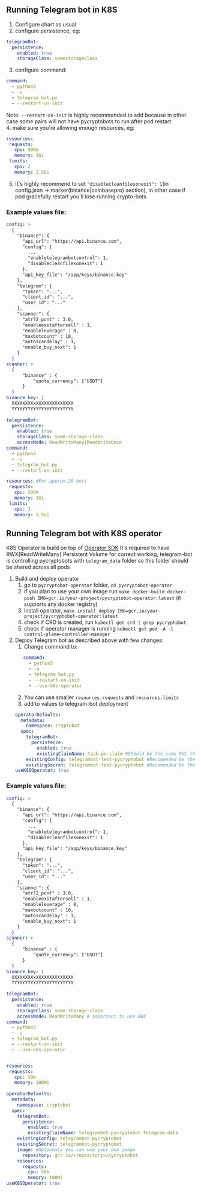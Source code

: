 ## Running Telegram bot in K8S
1. Configure chart as usual
2. configure persistence, eg:
```yaml
telegramBot:
  persistence:
    enabled: true
    storageClass: somestorageclass
```
3. configure command:
```yaml
command:
  - python3
  - -u
  - telegram_bot.py
  - --restart-on-init
```
Note: `--restart-on-init` is highly recommended to add because in other case some pairs will not have pycryptobots to run after pod restart   
4. make sure you're allowing enough resources, eg:
```yaml
resources:
 requests:
   cpu: 500m
   memory: 1Gi
 limits:
   cpu: 2
   memory: 2.5Gi
```
5. It's highly recommend to set `"disablecleanfilesonexit": 1`(in config.json -> marker(binance|coinbasepro) section), in other case if pod gracefully restart you'll lose running crypto-bots

### Example values file:
```yaml
config: >
  {
    "binance": {
      "api_url": "https://api.binance.com",
      "config": {
        ...
        "enabletelegrambotcontrol": 1,
        "disablecleanfilesonexit": 1
      },
      "api_key_file": "/app/keys/binance.key"
    },
    "telegram": {
      "token": "...",
      "client_id": "...",
      "user_id": "..."
    },
    "scanner": {
      "atr72_pcnt" : 3.0,
      "enableexitaftersell" : 1,
      "enableleverage" : 0,
      "maxbotcount" : 10,
      "autoscandelay" : 1,
      "enable_buy_next": 1
    }
  }
scanner: >
  {
      "binance" : {
          "quote_currency": ["USDT"]
      }
  }
binance_key: |
  XXXXXXXXxXXXXXXXXXXXXXX
  YYYYYYYYYYYYYYYYYYYYYYY
  
telegramBot:
  persistence:
    enabled: true
    storageClass: some-storage-class
    accessMode: ReadWriteMany|ReadWriteOnce
command:
  - python3
  - -u
  - telegram_bot.py
  - --restart-on-init

resources: #For approx 20 bots
 requests:
   cpu: 500m
   memory: 1Gi
 limits:
   cpu: 2
   memory: 3.5Gi
```



## Running Telegram bot with K8S operator
K8S Operator is build on top of [Operator SDK](https://sdk.operatorframework.io/docs/building-operators/helm/tutorial/)
It's required to have RWX(ReadWriteMany) Persistent Volume for correct working, telegram-bot is controlling pycryptobots with `telegram_data` folder so this folder should be shared across all pods 

1. Build and deploy operator
   1. go to `pycryptobot-operator` folder, `cd pycryptobot-operator`
   2. if you plan to use your own image run ```make docker-build docker-push IMG=gcr.io/your-project/pycryptobot-operator:latest``` (it supports any docker registry)
   3. install operator, `make install deploy IMG=gcr.io/your-project/pycryptobot-operator:latest`
   4. check if CRD is created, run `kubectl get crd | grep pycryptobot`
   5. check if operator manager is running `kubectl get pod -A -l control-plane=controller-manager`
2. Deploy Telegram bot as described above with few changes:
   1. Change command to:
   ```yaml 
      command:
        - python3
        - -u
        - telegram_bot.py
        - --restart-on-init
        - --use-k8s-operator 
      ```
    2. You can use smaller `resources.requests` and `resources.limits`
    3. add to values to telegram-bot deployment
    ```yaml
    operatorDefaults:
      metadata:
        namespace: cryptobot
      spec:
        telegramBot:
          persistence:
            enabled: true
            existingClaimName: task-pv-claim #Should be the same PVC that TG bod is using
        existingConfig: telegrambot-test-pycryptobot #Recomended be the same configmap that TG bod is using
        existingSecret: telegrambot-test-pycryptobot #Recomended be the same secret that TG bod is using
    useK8SOperator: true
    ```
   
### Example values file:
```yaml
config: >
  {
    "binance": {
      "api_url": "https://api.binance.com",
      "config": {
        ...
        "enabletelegrambotcontrol": 1,
        "disablecleanfilesonexit": 1
      },
      "api_key_file": "/app/keys/binance.key"
    },
    "telegram": {
      "token": "...",
      "client_id": "...",
      "user_id": "..."
    },
    "scanner": {
      "atr72_pcnt" : 3.0,
      "enableexitaftersell" : 1,
      "enableleverage" : 0,
      "maxbotcount" : 10,
      "autoscandelay" : 1,
      "enable_buy_next": 1
    }
  }
scanner: >
  {
      "binance" : {
          "quote_currency": ["USDT"]
      }
  }
binance_key: |
  XXXXXXXXxXXXXXXXXXXXXXX
  YYYYYYYYYYYYYYYYYYYYYYY
  
telegramBot:
  persistence:
    enabled: true
    storageClass: some-storage-class
    accessMode: ReadWriteMany # important to use RWX
command:
  - python3
  - -u
  - telegram_bot.py
  - --restart-on-init
  - --use-k8s-operator


resources:
 requests:
   cpu: 50m
   memory: 100Mi
   
operatorDefaults:
  metadata:
    namespace: cryptobot
  spec:
    telegramBot:
      persistence:
        enabled: true
        existingClaimName: telegrambot-pycryptobot-telegram-data
    existingConfig: telegrambot-pycryptobot
    existingSecret: telegrambot-pycryptobot
    image: #Optionaly you can use your own image
      repository: gcr.io/<repository>/pycryptobot
    resources:
      requests:
        cpu: 50m
        memory: 100Mi
useK8SOperator: true
```